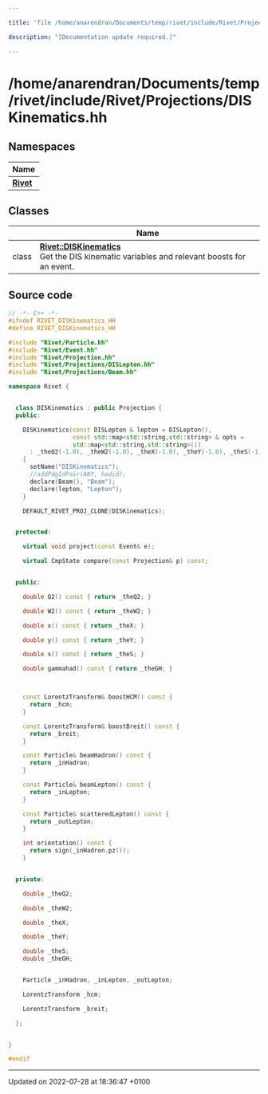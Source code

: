 ```yaml
---

title: 'file /home/anarendran/Documents/temp/rivet/include/Rivet/Projections/DISKinematics.hh'

description: "[Documentation update required.]"

---
```


# /home/anarendran/Documents/temp/rivet/include/Rivet/Projections/DISKinematics.hh



## Namespaces

| Name           |
| -------------- |
| **[Rivet](/documentation/code/namespaces/namespacerivet/)**  |

## Classes

|                | Name           |
| -------------- | -------------- |
| class | **[Rivet::DISKinematics](/documentation/code/classes/classrivet_1_1diskinematics/)** <br>Get the DIS kinematic variables and relevant boosts for an event.  |




## Source code

```cpp
// -*- C++ -*-
#ifndef RIVET_DISKinematics_HH
#define RIVET_DISKinematics_HH

#include "Rivet/Particle.hh"
#include "Rivet/Event.hh"
#include "Rivet/Projection.hh"
#include "Rivet/Projections/DISLepton.hh"
#include "Rivet/Projections/Beam.hh"

namespace Rivet {


  class DISKinematics : public Projection {
  public:

    DISKinematics(const DISLepton & lepton = DISLepton(),
                  const std::map<std::string,std::string> & opts =
                  std::map<std::string,std::string>())
      : _theQ2(-1.0), _theW2(-1.0), _theX(-1.0), _theY(-1.0), _theS(-1.0), _theGH(-1.0)
    {
      setName("DISKinematics");
      //addPdgIdPair(ANY, hadid);
      declare(Beam(), "Beam");
      declare(lepton, "Lepton");
    }

    DEFAULT_RIVET_PROJ_CLONE(DISKinematics);


  protected:

    virtual void project(const Event& e);

    virtual CmpState compare(const Projection& p) const;


  public:

    double Q2() const { return _theQ2; }

    double W2() const { return _theW2; }

    double x() const { return _theX; }

    double y() const { return _theY; }

    double s() const { return _theS; }

    double gammahad() const { return _theGH; }



    const LorentzTransform& boostHCM() const {
      return _hcm;
    }

    const LorentzTransform& boostBreit() const {
      return _breit;
    }

    const Particle& beamHadron() const {
      return _inHadron;
    }

    const Particle& beamLepton() const {
      return _inLepton;
    }

    const Particle& scatteredLepton() const {
      return _outLepton;
    }

    int orientation() const {
      return sign(_inHadron.pz());
    }


  private:

    double _theQ2;

    double _theW2;

    double _theX;

    double _theY;

    double _theS;
    double _theGH;


    Particle _inHadron, _inLepton, _outLepton;

    LorentzTransform _hcm;

    LorentzTransform _breit;

  };


}

#endif
```


-------------------------------

Updated on 2022-07-28 at 18:36:47 +0100

